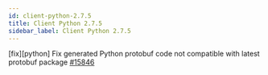 ```yaml
---
id: client-python-2.7.5
title: Client Python 2.7.5
sidebar_label: Client Python 2.7.5
---
```


[fix][python] Fix generated Python protobuf code not compatible with latest protobuf package [#15846](https://github.com/apache/pulsar/pull/15846)
